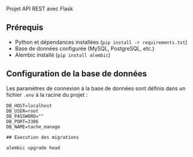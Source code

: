 Projet API REST avec Flask

## Prérequis

- Python et dépendances installées (`pip install -r requirements.txt`)
- Base de données configurée (MySQL, PostgreSQL, etc.)
- Alembic installé (`pip install alembic`)

## Configuration de la base de données

Les paramètres de connexion à la base de données sont définis dans un fichier `.env` à la racine du projet :

```env
DB_HOST=localhost
DB_USER=root
DB_PASSWORD=""
DB_PORT=3306
DB_NAME=tache_manage

## Execution des migrations

alembic upgrade head
